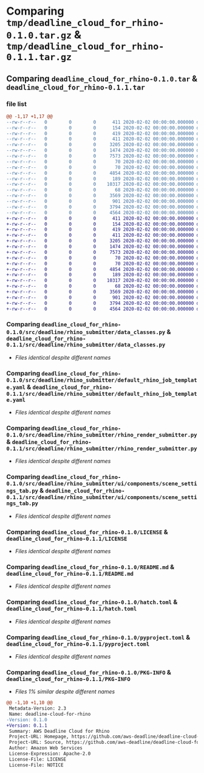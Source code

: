 # Comparing `tmp/deadline_cloud_for_rhino-0.1.0.tar.gz` & `tmp/deadline_cloud_for_rhino-0.1.1.tar.gz`

## Comparing `deadline_cloud_for_rhino-0.1.0.tar` & `deadline_cloud_for_rhino-0.1.1.tar`

### file list

```diff
@@ -1,17 +1,17 @@
--rw-r--r--   0        0        0      411 2020-02-02 00:00:00.000000 deadline_cloud_for_rhino-0.1.0/_version.py
--rw-r--r--   0        0        0      154 2020-02-02 00:00:00.000000 deadline_cloud_for_rhino-0.1.0/src/deadline/rhino_submitter/__init__.py
--rw-r--r--   0        0        0      419 2020-02-02 00:00:00.000000 deadline_cloud_for_rhino-0.1.0/src/deadline/rhino_submitter/__main__.py
--rw-r--r--   0        0        0      411 2020-02-02 00:00:00.000000 deadline_cloud_for_rhino-0.1.0/src/deadline/rhino_submitter/_version.py
--rw-r--r--   0        0        0     3205 2020-02-02 00:00:00.000000 deadline_cloud_for_rhino-0.1.0/src/deadline/rhino_submitter/data_classes.py
--rw-r--r--   0        0        0     1474 2020-02-02 00:00:00.000000 deadline_cloud_for_rhino-0.1.0/src/deadline/rhino_submitter/default_rhino_job_template.yaml
--rw-r--r--   0        0        0     7573 2020-02-02 00:00:00.000000 deadline_cloud_for_rhino-0.1.0/src/deadline/rhino_submitter/rhino_render_submitter.py
--rw-r--r--   0        0        0       70 2020-02-02 00:00:00.000000 deadline_cloud_for_rhino-0.1.0/src/deadline/rhino_submitter/ui/__init__.py
--rw-r--r--   0        0        0       70 2020-02-02 00:00:00.000000 deadline_cloud_for_rhino-0.1.0/src/deadline/rhino_submitter/ui/components/__init__.py
--rw-r--r--   0        0        0     4854 2020-02-02 00:00:00.000000 deadline_cloud_for_rhino-0.1.0/src/deadline/rhino_submitter/ui/components/scene_settings_tab.py
--rw-r--r--   0        0        0      189 2020-02-02 00:00:00.000000 deadline_cloud_for_rhino-0.1.0/.gitignore
--rw-r--r--   0        0        0    10317 2020-02-02 00:00:00.000000 deadline_cloud_for_rhino-0.1.0/LICENSE
--rw-r--r--   0        0        0       68 2020-02-02 00:00:00.000000 deadline_cloud_for_rhino-0.1.0/NOTICE
--rw-r--r--   0        0        0     3569 2020-02-02 00:00:00.000000 deadline_cloud_for_rhino-0.1.0/README.md
--rw-r--r--   0        0        0      901 2020-02-02 00:00:00.000000 deadline_cloud_for_rhino-0.1.0/hatch.toml
--rw-r--r--   0        0        0     3794 2020-02-02 00:00:00.000000 deadline_cloud_for_rhino-0.1.0/pyproject.toml
--rw-r--r--   0        0        0     4564 2020-02-02 00:00:00.000000 deadline_cloud_for_rhino-0.1.0/PKG-INFO
+-rw-r--r--   0        0        0      411 2020-02-02 00:00:00.000000 deadline_cloud_for_rhino-0.1.1/_version.py
+-rw-r--r--   0        0        0      154 2020-02-02 00:00:00.000000 deadline_cloud_for_rhino-0.1.1/src/deadline/rhino_submitter/__init__.py
+-rw-r--r--   0        0        0      419 2020-02-02 00:00:00.000000 deadline_cloud_for_rhino-0.1.1/src/deadline/rhino_submitter/__main__.py
+-rw-r--r--   0        0        0      411 2020-02-02 00:00:00.000000 deadline_cloud_for_rhino-0.1.1/src/deadline/rhino_submitter/_version.py
+-rw-r--r--   0        0        0     3205 2020-02-02 00:00:00.000000 deadline_cloud_for_rhino-0.1.1/src/deadline/rhino_submitter/data_classes.py
+-rw-r--r--   0        0        0     1474 2020-02-02 00:00:00.000000 deadline_cloud_for_rhino-0.1.1/src/deadline/rhino_submitter/default_rhino_job_template.yaml
+-rw-r--r--   0        0        0     7573 2020-02-02 00:00:00.000000 deadline_cloud_for_rhino-0.1.1/src/deadline/rhino_submitter/rhino_render_submitter.py
+-rw-r--r--   0        0        0       70 2020-02-02 00:00:00.000000 deadline_cloud_for_rhino-0.1.1/src/deadline/rhino_submitter/ui/__init__.py
+-rw-r--r--   0        0        0       70 2020-02-02 00:00:00.000000 deadline_cloud_for_rhino-0.1.1/src/deadline/rhino_submitter/ui/components/__init__.py
+-rw-r--r--   0        0        0     4854 2020-02-02 00:00:00.000000 deadline_cloud_for_rhino-0.1.1/src/deadline/rhino_submitter/ui/components/scene_settings_tab.py
+-rw-r--r--   0        0        0      189 2020-02-02 00:00:00.000000 deadline_cloud_for_rhino-0.1.1/.gitignore
+-rw-r--r--   0        0        0    10317 2020-02-02 00:00:00.000000 deadline_cloud_for_rhino-0.1.1/LICENSE
+-rw-r--r--   0        0        0       68 2020-02-02 00:00:00.000000 deadline_cloud_for_rhino-0.1.1/NOTICE
+-rw-r--r--   0        0        0     3569 2020-02-02 00:00:00.000000 deadline_cloud_for_rhino-0.1.1/README.md
+-rw-r--r--   0        0        0      901 2020-02-02 00:00:00.000000 deadline_cloud_for_rhino-0.1.1/hatch.toml
+-rw-r--r--   0        0        0     3794 2020-02-02 00:00:00.000000 deadline_cloud_for_rhino-0.1.1/pyproject.toml
+-rw-r--r--   0        0        0     4564 2020-02-02 00:00:00.000000 deadline_cloud_for_rhino-0.1.1/PKG-INFO
```

### Comparing `deadline_cloud_for_rhino-0.1.0/src/deadline/rhino_submitter/data_classes.py` & `deadline_cloud_for_rhino-0.1.1/src/deadline/rhino_submitter/data_classes.py`

 * *Files identical despite different names*

### Comparing `deadline_cloud_for_rhino-0.1.0/src/deadline/rhino_submitter/default_rhino_job_template.yaml` & `deadline_cloud_for_rhino-0.1.1/src/deadline/rhino_submitter/default_rhino_job_template.yaml`

 * *Files identical despite different names*

### Comparing `deadline_cloud_for_rhino-0.1.0/src/deadline/rhino_submitter/rhino_render_submitter.py` & `deadline_cloud_for_rhino-0.1.1/src/deadline/rhino_submitter/rhino_render_submitter.py`

 * *Files identical despite different names*

### Comparing `deadline_cloud_for_rhino-0.1.0/src/deadline/rhino_submitter/ui/components/scene_settings_tab.py` & `deadline_cloud_for_rhino-0.1.1/src/deadline/rhino_submitter/ui/components/scene_settings_tab.py`

 * *Files identical despite different names*

### Comparing `deadline_cloud_for_rhino-0.1.0/LICENSE` & `deadline_cloud_for_rhino-0.1.1/LICENSE`

 * *Files identical despite different names*

### Comparing `deadline_cloud_for_rhino-0.1.0/README.md` & `deadline_cloud_for_rhino-0.1.1/README.md`

 * *Files identical despite different names*

### Comparing `deadline_cloud_for_rhino-0.1.0/hatch.toml` & `deadline_cloud_for_rhino-0.1.1/hatch.toml`

 * *Files identical despite different names*

### Comparing `deadline_cloud_for_rhino-0.1.0/pyproject.toml` & `deadline_cloud_for_rhino-0.1.1/pyproject.toml`

 * *Files identical despite different names*

### Comparing `deadline_cloud_for_rhino-0.1.0/PKG-INFO` & `deadline_cloud_for_rhino-0.1.1/PKG-INFO`

 * *Files 1% similar despite different names*

```diff
@@ -1,10 +1,10 @@
 Metadata-Version: 2.3
 Name: deadline-cloud-for-rhino
-Version: 0.1.0
+Version: 0.1.1
 Summary: AWS Deadline Cloud for Rhino
 Project-URL: Homepage, https://github.com/aws-deadline/deadline-cloud-for-rhino
 Project-URL: Source, https://github.com/aws-deadline/deadline-cloud-for-rhino
 Author: Amazon Web Services
 License-Expression: Apache-2.0
 License-File: LICENSE
 License-File: NOTICE
```

